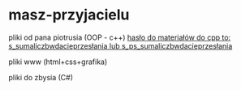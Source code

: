 # masz-przyjacielu
pliki od pana piotrusia (OOP - c++) [hasło do materiałów do cpp to: s_sumaliczbwdacieprzesłania lub s_ps_sumaliczbwdacieprzesłania](https://zse.edu.pl/Siewniak/)

pliki www (html+css+grafika)

pliki do zbysia (C#)
